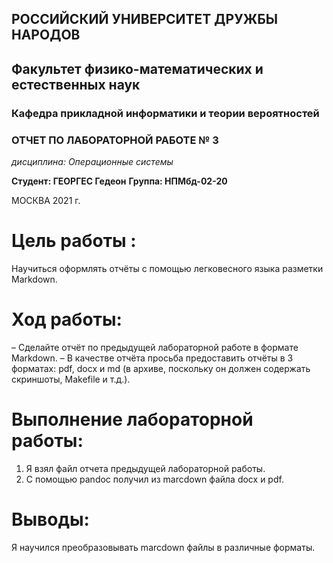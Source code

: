 ## РОССИЙСКИЙ УНИВЕРСИТЕТ ДРУЖБЫ НАРОДОВ
## Факультет физико-математических и естественных наук 
### Кафедра прикладной информатики и теории вероятностей

### ОТЧЕТ ПО ЛАБОРАТОРНОЙ РАБОТЕ № 3

*дисциплина: Операционные системы*

**Студент: ГЕОРГЕС Гедеон** 
**Группа: НПМбд-02-20**

МОСКВА 2021 г.

# Цель работы :
Научиться оформлять отчёты с помощью легковесного языка разметки Markdown.

# Ход работы:
– Сделайте отчёт по предыдущей лабораторной работе в формате Markdown.
– В качестве отчёта просьба предоставить отчёты в 3 форматах: pdf, docx и md (в архиве, поскольку он должен содержать скриншоты, Makefile и т.д.).

# Выполнение лабораторной работы:
1. Я взял файл отчета предыдущей лабораторной работы.
2. С помощью pandoc получил из marcdown файла docx и pdf.

# Выводы:
Я научился преобразовывать marcdown файлы в различные форматы.